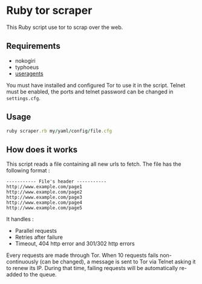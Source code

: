 # Ruby tor scraper
This Ruby script use tor to scrap over the web.

## Requirements
- nokogiri
- typhoeus
- [useragents](https://github.com/debbbbie/useragents-rb)

You must have installed and configured Tor to use it in the script. Telnet must be enabled, the ports and telnet password can be changed in `settings.cfg`.

## Usage

```ruby
ruby scraper.rb my/yaml/config/file.cfg
```

## How does it works
This script reads a file containing all new urls to fetch. The file has the following format :
```
----------- File's header -----------
http://www.example.com/page1
http://www.example.com/page2
http://www.example.com/page3
http://www.example.com/page4
http://www.example.com/page5
```

It handles :
- Parallel requests
- Retries after failure
- Timeout, 404 http error and 301/302 http errors

Every requests are made through Tor. When 10 requests fails non-continuously (can be changed), a message is sent to Tor via Telnet asking it to renew its IP. During that time, failing requests will be automatically re-added to the queue.
